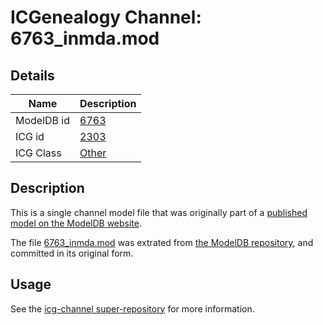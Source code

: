# ICGenealogy Channel: 6763\_inmda.mod

## Details

Name | Description
---- | -----------
ModelDB id | [6763](http://senselab.med.yale.edu/ModelDB/ShowModel.cshtml?model=6763)
ICG id | [2303](http://icg.neurotheory.ox.ac.uk/channels/other/2303)
ICG Class | [Other](http://icg.neurotheory.ox.ac.uk/channels/other)

## Description

This is a single channel model file that was originally part of a [published model on the ModelDB website](http://senselab.med.yale.edu/mModelDB/ShowModel.cshtml?model=6763).

The file [6763\_inmda.mod](6763_inmda.mod) was extrated from [the ModelDB repository](http://senselab.med.yale.edu/ModelDB/ShowModel.cshtml?model=6763), and committed in its original form.

## Usage

See the [icg-channel super-repository](https://github.com/icgenealogy/icg-channels) for more information.